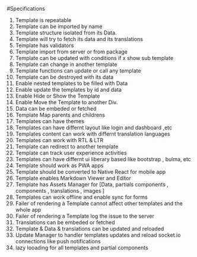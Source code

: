 #Specifications

1. Template is repeatable
2. Template can be imported by name
3. Template structure isolated from its Data.
4. Template will try to fetch its data and its translations
5. Template has validators
6. Template import from server or from package
7. Template can be updated with conditions if x show sub template
8. Template can change in another template
9. Template functions can update or call any template
10. Template can be destroyed with its data
11. Enable nested templates to be filled  with Data
12. Enable update the templates by id and data
13. Enable Hide or Show the Template
14. Enable Move the Template to another Div.
15. Data can be embeded or fetched
16. Template Map parents and childrens
17. Templates can have themes
18. Templates can have differnt layout like login and dashboard ,etc
19. Templates content can work with differnt translation languages
20. Templates can work with RTL & LTR
21. Template can redirect to another template
22. Template can track user experience activities
23. Templates can have differnt ui liberary based like bootstrap , bulma, etc
24. Template should work as PWA apps
25. Template should be converted to Native React for mobile app
26. Template enables Markdown Viewer and Editor
27. Template has Assets Manager for [Data, partials components , components , translations , images ]
28. Templates can work offline and enable sync for forms
29. Failer of rendering a Template cannot affect other templates and the whole app
30. Failer of rendering a Template log the issue to the server
31. Translations can be embeded or fetched
32. Template & Data & translations can be updated and reloaded
33. Update Manager to handler templates updates and reload socket.io connections like push notifications
34. lazy looading for all templates and partial components